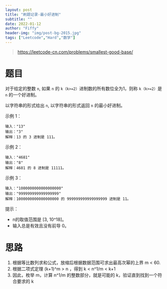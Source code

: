 ```yaml
---
layout: post
title: "刷题记录-最小好进制"
subtitle: ""
date: 2022-01-12
author: "Fiffy"
header-img: "img/post-bg-2015.jpg"
tags: ["Leetcode","Hard","数学"]
---
```


> https://leetcode-cn.com/problems/smallest-good-base/

# 题目

对于给定的整数 `n`, 如果 `n` 的 `k（k>=2）`进制数的所有数位全为1，则称 `k（k>=2）`是 `n` 的一个好进制。

以字符串的形式给出 `n`, 以字符串的形式返回 `n` 的最小好进制。

 

示例 1：

```
输入："13"
输出："3"
解释：13 的 3 进制是 111。
```

示例 2：

```
输入："4681"
输出："8"
解释：4681 的 8 进制是 11111。
```

示例 3：

```
输入："1000000000000000000"
输出："999999999999999999"
解释：1000000000000000000 的 999999999999999999 进制是 11。
```


提示：

- n的取值范围是 [3, 10^18]。
- 输入总是有效且没有前导 0。

# 思路

1. 根据等比数列求和公式，放缩后根据数据范围可求出最高次幂的上界 m < 60.
2. 根据二项式定理 (k+1)^m > n ，得到 k < n^1/m < k+1
3. 因此，枚举 m，计算  n^1/m 的整数部分，就是可能的 k，验证直到找到一个符合要求的 k

```

```

